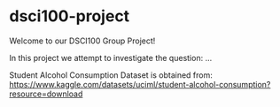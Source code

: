 # dsci100-project
Welcome to our DSCI100 Group Project!

In this project we attempt to investigate the question: ...

Student Alcohol Consumption Dataset is obtained from: https://www.kaggle.com/datasets/uciml/student-alcohol-consumption?resource=download
